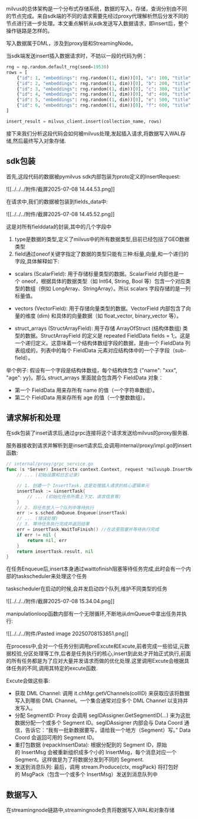 
milvus的总体架构是一个分布式存储系统，数据的写入，存储，查询分别由不同的节点完成。来自sdk端的不同的请求需要先经过proxy代理解析然后分发不同的节点进行进一步处理。本文重点解析从sdk发送写入数据请求，即insert后，整个操作链路是怎样的。

写入数据属于DML，涉及到proxy层和StreamingNode。

当sdk端发送insert插入数据请求时，不妨以一段的代码为例：

```python
rng = np.random.default_rng(seed=19530)
rows = [
    {"id": 1, "embeddings": rng.random((1, dim))[0], "a": 100, "title": "t1"},
    {"id": 2, "embeddings": rng.random((1, dim))[0], "b": 200, "title": "t2"},
    {"id": 3, "embeddings": rng.random((1, dim))[0], "c": 300, "title": "t3"},
    {"id": 4, "embeddings": rng.random((1, dim))[0], "d": 400, "title": "t4"},
    {"id": 5, "embeddings": rng.random((1, dim))[0], "e": 500, "title": "t5"},
    {"id": 6, "embeddings": rng.random((1, dim))[0], "f": 600, "title": "t6"},
]

insert_result = milvus_client.insert(collection_name, rows)
```

接下来我们分析这段代码会如何被milvus处理,发起插入请求,将数据写入WAL存储,然后最终写入对象存储.

## sdk包装

首先,这段代码的数据被pymilvus sdk内部包装为proto定义的InsertRequest:

![[../../../附件/截屏2025-07-08 14.44.53.png]]

在请求中,我们的数据被包装到fields_data中:

![[../../../附件/截屏2025-07-08 14.45.52.png]]

这是对所有fielddata的封装,其中的几个字段中

1. type是数据的类型,定义了milvus中的所有数据类型,目前已经包括了GEO数据类型
2. field通过oneof关键字指定了数据的类型只能有三种:标量,向量,和一个递归的字段,具体解释如下:

- scalars (ScalarField): 用于存储标量类型的数据。ScalarField 内部也是一个 oneof，根据具体的数据类型（如 Int64, String, Bool 等）包含一个对应类型的数组（例如 LongArray、StringArray）。所以 scalars 字段存储的是一列标量值。

- vectors (VectorField): 用于存储向量类型的数据。VectorField 内部包含了向量的维度 (dim) 和具体的向量数据（如 float_vector, binary_vector 等）。

- struct_arrays (StructArrayField): 用于存储 ArrayOfStruct (结构体数组) 类型的数据。StructArrayField 的定义是 repeated FieldData fields = 1;。这是一个递归定义。这意味着一个结构体数组字段的数据，是由一个 FieldData 列表组成的，列表中的每个 FieldData 元素对应结构体中的一个子字段（sub-field）。

举个例子: 假设有一个字段是结构体数组，每个结构体包含 {"name": "xxx", "age": yy}。那么 struct_arrays 里面就会包含两个 FieldData 对象：
- 第一个 FieldData 用来存所有 name 的值（一个字符串数组）。
- 第二个 FieldData 用来存所有 age 的值（一个整数数组）。

## 请求解析和处理

在sdk包装了inset请求后,通过grpc连接将这个请求发送给milvus的proxy服务器.

服务器接收到请求并解析到是insert请求后,会调用internal/proxy/impl.go的insert函数:

```go
// internal/proxy/grpc_service.go
func (s *Server) Insert(ctx context.Context, request *milvuspb.InsertRequest) (*milvuspb.MutationResult, error) {
    // ... (初始设置和日志记录)

    // 1. 创建一个 InsertTask，这是处理插入请求的核心逻辑单元
    insertTask := &insertTask{
        // ... (初始化任务所需上下文、请求信息等)
    }
    // 2. 将任务放入一个队列中等待执行
    err := s.sched.dmQueue.Enqueue(insertTask)
    // ... (错误处理)
    // 3. 等待任务执行完成并返回结果
    err = insertTask.WaitToFinish() //在这里阻塞并等待执行完成
    if err != nil {
        return nil, err
    }
    return insertTask.result, nil
}
```

在任务Enqueue后,insert本身通过waittofinish阻塞等待任务完成,此时会有一个内部的taskscheduler来处理这个任务

taskscheduler在启动的时候,会并发启动四个队列,维护不同类型的任务

![[../../../附件/截屏2025-07-08 15.34.04.png]]

manipulationloop函数内部有一个无限循环,不断地从dmQueue中拿出任务并执行:

![[../../../附件/Pasted image 20250708153851.png]]

在process中,会对一个任务分别调用preExcute和Excute,前者完成一些验证,元数据校验,分区处理等工作,后者是任务执行的核心,insert到此处才开始正式执行,前面的所有任务都是为了应对大量并发请求而做的优化处理.这里调用Excute会根据具体任务的不同,调用其特定的excute函数.

Excute会做这些事:

- 获取 DML Channel: 调用 it.chMgr.getVChannels(collID) 来获取应该将数据写入到哪些 DML Channel。一个集合通常对应多个 DML Channel 以支持并发写入。
- 分配 SegmentID: Proxy 会调用 segIDAssigner.GetSegmentID(...) 来为这批数据分配一个或多个 Segment ID。segIDAssigner 内部会与 Data Coord 通信，告诉它：“我有一批新数据要写，请给我一个地方（Segment）写。” Data Coord 会返回可用的 Segment ID。
- 重打包数据 (repackInsertData): 根据分配到的 Segment ID，原始的 InsertMsg 会被重新组织成多个小的 InsertMsg，每个消息对应一个 Segment。这样做是为了将数据分发到不同的 Segment.
- 发送到消息队列: 最后，调用 stream.Produce(ctx, msgPack) 将打包好的 MsgPack（包含一个或多个 InsertMsg）发送到消息队列中

## 数据写入

在streamingnode链路中,streamingnode负责将数据写入WAL和对象存储
